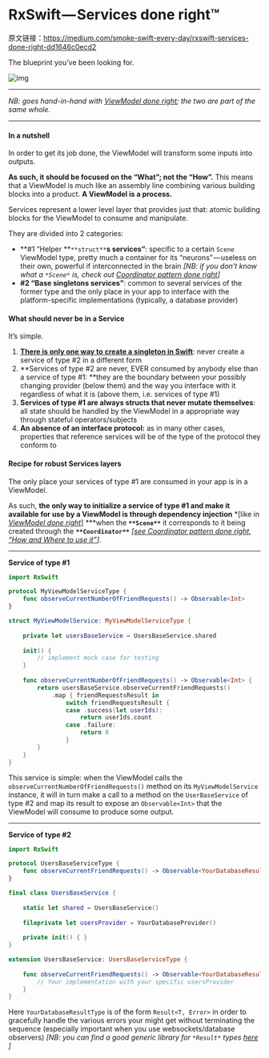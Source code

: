 # RxSwift — Services done right™

原文链接：https://medium.com/smoke-swift-every-day/rxswift-services-done-right-dd1646c0ecd2

The blueprint you’ve been looking for.

![img](https://cdn-images-1.medium.com/max/800/1*E4NZ70jRNBAdK7S42LKurA.jpeg)

------

*NB: goes hand-in-hand with *[*ViewModel done right*](https://medium.com/@smokeswifteveryday/rxswift-viewmodel-done-right-532c1a6ede2f)*; the two are part of the same whole.*

------

#### In a nutshell

In order to get its job done, the ViewModel will transform some inputs into outputs.

**As such, it should be focused on the “What”; not the “How”.** This means that a ViewModel is much like an assembly line combining various building blocks into a product. **A ViewModel is a process.**

Services represent a lower level layer that provides just that: atomic building blocks for the ViewModel to consume and manipulate.

They are divided into 2 categories:

- **#1 “Helper **`**struct**`**s services”**: specific to a certain `Scene` ViewModel type, pretty much a container for its “neurons” — useless on their own, powerful if interconnected in the brain *[NB: if you don’t know what a *`*Scene*`* is, check out *[*Coordinator pattern done right*](https://medium.com/smoke-swift-every-day/rxswift-coordinator-pattern-done-right-c8f123fdf2b2)*]*
- **#2 “Base singletons services”**: common to several services of the former type and the only place in your app to interface with the platform-specific implementations (typically, a database provider)

#### What should never be in a Service

It’s simple.

1. [**There is only one way to create a singleton in Swift**](https://medium.com/smoke-swift-every-day/singletons-in-swift-502f262a1afc): never create a service of type #2 in a different form
2. **Services of type #2 are never, EVER consumed by anybody else than a service of type #1: **they are the boundary between your possibly changing provider (below them) and the way you interface with it regardless of what it is (above them, i.e. services of type #1)
3. **Services of type #1 are always structs that never mutate themselves**: all state should be handled by the ViewModel in a appropriate way through stateful operators/subjects
4. **An absence of an interface protocol:** as in many other cases, properties that reference services will be of the type of the protocol they conform to

#### Recipe for robust Services layers

The only place your services of type #1 are consumed in your app is in a ViewModel.

As such, **the only way to initialize a service of type #1 and make it available for use by a ViewModel is through dependency injection** *[like in *[*ViewModel done right*](https://medium.com/@smokeswifteveryday/rxswift-viewmodel-done-right-532c1a6ede2f)*] ***when the **`**Scene**`** it corresponds to it being created through the **`**Coordinator**`** ***[*[*see Coordinator pattern done right, “How and Where to use it”*](https://medium.com/smoke-swift-every-day/rxswift-coordinator-pattern-done-right-c8f123fdf2b2)*].*

------

**Service of type #1**

```swift
import RxSwift

protocol MyViewModelServiceType {
    func observeCurrentNumberOfFriendRequests() -> Observable<Int>
}

struct MyViewModelService: MyViewModelServiceType {
    
    private let usersBaseService = UsersBaseService.shared
    
    init() {
        // implement mock case for testing
    }
    
    func observeCurrentNumberOfFriendRequests() -> Observable<Int> {
        return usersBaseService.observeCurrentFriendRequests()
            .map { friendRequestsResult in
                switch friendRequestsResult {
                case .success(let userIds):
                    return userIds.count
                case .failure:
                    return 0
                }
        }
    }
}
```



This service is simple: when the ViewModel calls the `observeCurrentNumberOfFriendRequests()` method on its `MyViewModelService` instance, it will in turn make a call to a method on the `UserBaseService` of type #2 and map its result to expose an `Observable<Int>` that the ViewModel will consume to produce some output.

------

**Service of type #2**

```swift
import RxSwift

protocol UsersBaseServiceType {
    func observeCurrentFriendRequests() -> Observable<YourDatabaseResultType>
}

final class UsersBaseService {
    
    static let shared = UsersBaseService()
    
    fileprivate let usersProvider = YourDatabaseProvider()
    
    private init() { }
}

extension UsersBaseService: UsersBaseServiceType {
    
    func observeCurrentFriendRequests() -> Observable<YourDatabaseResultType> {
        // Your implementation with your specific usersProvider
    }
}
```



Here `YourDatabaseResultType` is of the form `Result<T, Error>` in order to gracefully handle the various errors your might get without terminating the sequence (especially important when you use websockets/database observers) *[NB: you can find a good generic library for *`*Result*`* types *[*here*](https://github.com/antitypical/Result)* ]*